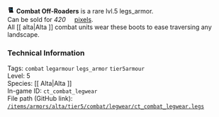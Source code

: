 ![ ](https://raw.githubusercontent.com/Ceterai/Enternia/main/items/armors/alta/tier5/combat/legwear/icon.png) **Combat Off-Roaders** is a rare lvl.5 legs_armor.  
Can be sold for *420* <img src="https://starbounder.org/mediawiki/images/2/21/Pixel.png" width="12" height="16"/> [pixels](https://starbounder.org/Pixel).  
All [[ alta|Alta ]] combat units wear these boots to ease traversing any landscape.

### Technical Information

Tags: `combat` `legarmour` `legs_armor` `tier5armour`  
Level: 5  
Species: [[ Alta|Alta ]]  
In-game ID: `ct_combat_legwear`  
File path (GitHub link): [`/items/armors/alta/tier5/combat/legwear/ct_combat_legwear.legs`](https://github.com/Ceterai/Enternia/blob/main/items/armors/alta/tier5/combat/legwear/ct_combat_legwear.legs)
